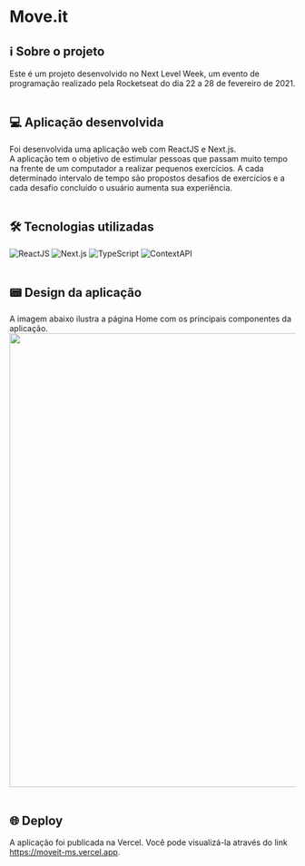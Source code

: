 # Move.it
## :information_source: Sobre o projeto
Este é um projeto desenvolvido no Next Level Week, um evento de programação realizado pela Rocketseat do dia 22 a 28 de fevereiro de 2021.
<br/> <br/> 
## :computer: Aplicação desenvolvida
Foi desenvolvida uma aplicação web com ReactJS e Next.js.
<br/> A aplicação tem o objetivo de estimular pessoas que passam muito tempo na frente de um computador a realizar pequenos exercícios. A cada determinado intervalo de tempo são propostos desafios de exercícios e a cada desafio concluído o usuário aumenta sua experiência.
<br/> <br/> 
## 🛠 Tecnologias utilizadas
![ReactJS](https://img.shields.io/badge/ReactJS-17.0.1-green)
![Next.js](https://img.shields.io/badge/Next.js-10.0.7-green)
![TypeScript](https://img.shields.io/badge/TypeScript-4.2.2-green)
![ContextAPI](https://img.shields.io/badge/Context_API-17.0.1-green)
<br/> <br/> 
## :pager: Design da aplicação
A imagem abaixo ilustra a página Home com os principais componentes da aplicação.
<img width="800" src="https://user-images.githubusercontent.com/63478857/109574558-ee9c3b80-7ace-11eb-8f46-c81885f0131d.jpg"></img>
<br/> <br/> 
## 🌐 Deploy
A aplicação foi publicada na Vercel. Você pode visualizá-la através do link https://moveit-ms.vercel.app.
